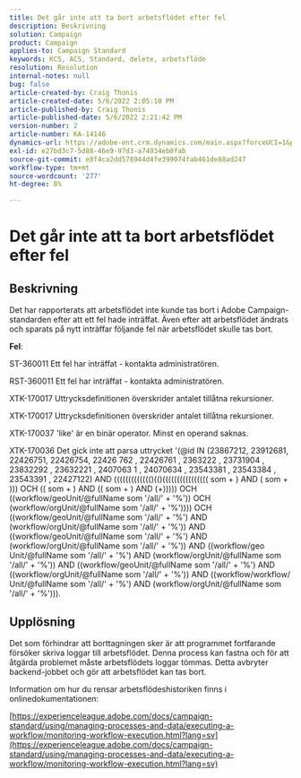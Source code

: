 ```yaml
---
title: Det går inte att ta bort arbetsflödet efter fel
description: Beskrivning
solution: Campaign
product: Campaign
applies-to: Campaign Standard
keywords: KCS, ACS, Standard, delete, arbetsflöde
resolution: Resolution
internal-notes: null
bug: false
article-created-by: Craig Thonis
article-created-date: 5/6/2022 2:05:10 PM
article-published-by: Craig Thonis
article-published-date: 5/6/2022 2:21:42 PM
version-number: 2
article-number: KA-14146
dynamics-url: https://adobe-ent.crm.dynamics.com/main.aspx?forceUCI=1&pagetype=entityrecord&etn=knowledgearticle&id=4130ca86-45cd-ec11-a7b5-6045bd00d4f5
exl-id: e27bd3c7-5d88-46e9-97d3-a74934eb0fab
source-git-commit: e8f4ca2dd578944d4fe399074fab461de88ad247
workflow-type: tm+mt
source-wordcount: '277'
ht-degree: 8%

---
```


# Det går inte att ta bort arbetsflödet efter fel

## Beskrivning


Det har rapporterats att arbetsflödet inte kunde tas bort i Adobe Campaign-standarden efter att ett fel hade inträffat. Även efter att arbetsflödet ändrats och sparats på nytt inträffar följande fel när arbetsflödet skulle tas bort.

<b>Fel</b>:

ST-360011 Ett fel har inträffat - kontakta administratören.

RST-360011 Ett fel har inträffat - kontakta administratören.

XTK-170017 Uttrycksdefinitionen överskrider antalet tillåtna rekursioner.

XTK-170017 Uttrycksdefinitionen överskrider antalet tillåtna rekursioner.

XTK-170037 &#39;like&#39; är en binär operator. Minst en operand saknas.

XTK-170036 Det gick inte att parsa uttrycket &#39;(@id IN (23867212, 23912681, 22426751, 22426754, 22426 762 , 22426761 , 2363222 , 23731904 , 23832292 , 23632221 , 2407063 1 , 24070634 , 23543381 , 23543384 , 23543391 , 22427122) AND ((((((((((((()(()(((((((((((((((( som + ) AND ( som + ))) OCH (( som + ) AND (( som + ) AND (+))))) OCH ((workflow/geoUnit/@fullName som &#39;/all/&#39; + &#39;%&#39;)) OCH (workflow/orgUnit/@fullName som &#39;/all/&#39; + &#39;%&#39;)))) OCH ((workflow/geoUnit/@fullName som &#39;/all/&#39; + &#39;%&#39;) AND (workflow/orgUnit/@fullName som &#39;/all/&#39; + &#39;%&#39;)) AND ((workflow/geoUnit/@fullName som &#39;/all/&#39; + &#39;%&#39;) AND (workflow/orgUnit/@fullName som &#39;/all/&#39; + &#39;%&#39;)) AND ((workflow/geo Unit/@fullName som &#39;/all/&#39; + &#39;%&#39;) AND (workflow/orgUnit/@fullName som &#39;/all/&#39; + &#39;%&#39;)) AND ((workflow/geoUnit/@fullName som &#39;/all/&#39; + &#39;%&#39;) AND ((workflow/orgUnit/@fullName som &#39;/all/&#39; + &#39;%&#39;)) AND ((workflow/workflow/ Unit/@fullName som &#39;/all/&#39; + &#39;%&#39;) AND (workflow/orgUnit/@fullName som &#39;/all/&#39; + &#39;%&#39;))).




## Upplösning


Det som förhindrar att borttagningen sker är att programmet fortfarande försöker skriva loggar till arbetsflödet. Denna process kan fastna och för att åtgärda problemet måste arbetsflödets loggar tömmas. Detta avbryter backend-jobbet och gör att arbetsflödet kan tas bort.



Information om hur du rensar arbetsflödeshistoriken finns i onlinedokumentationen:

[https://experienceleague.adobe.com/docs/campaign-standard/using/managing-processes-and-data/executing-a-workflow/monitoring-workflow-execution.html?lang=sv](https://experienceleague.adobe.com/docs/campaign-standard/using/managing-processes-and-data/executing-a-workflow/monitoring-workflow-execution.html?lang=sv)
